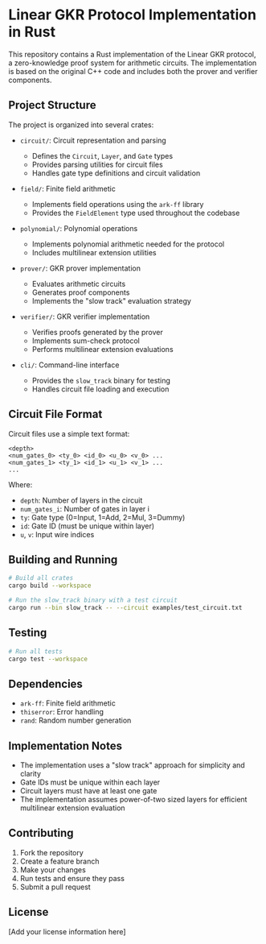 # Linear GKR Protocol Implementation in Rust

This repository contains a Rust implementation of the Linear GKR protocol, a zero-knowledge proof system for arithmetic circuits. The implementation is based on the original C++ code and includes both the prover and verifier components.

## Project Structure

The project is organized into several crates:

- `circuit/`: Circuit representation and parsing

  - Defines the `Circuit`, `Layer`, and `Gate` types
  - Provides parsing utilities for circuit files
  - Handles gate type definitions and circuit validation

- `field/`: Finite field arithmetic

  - Implements field operations using the `ark-ff` library
  - Provides the `FieldElement` type used throughout the codebase

- `polynomial/`: Polynomial operations

  - Implements polynomial arithmetic needed for the protocol
  - Includes multilinear extension utilities

- `prover/`: GKR prover implementation

  - Evaluates arithmetic circuits
  - Generates proof components
  - Implements the "slow track" evaluation strategy

- `verifier/`: GKR verifier implementation

  - Verifies proofs generated by the prover
  - Implements sum-check protocol
  - Performs multilinear extension evaluations

- `cli/`: Command-line interface
  - Provides the `slow_track` binary for testing
  - Handles circuit file loading and execution

## Circuit File Format

Circuit files use a simple text format:

```
<depth>
<num_gates_0> <ty_0> <id_0> <u_0> <v_0> ...
<num_gates_1> <ty_1> <id_1> <u_1> <v_1> ...
...
```

Where:

- `depth`: Number of layers in the circuit
- `num_gates_i`: Number of gates in layer i
- `ty`: Gate type (0=Input, 1=Add, 2=Mul, 3=Dummy)
- `id`: Gate ID (must be unique within layer)
- `u`, `v`: Input wire indices

## Building and Running

```bash
# Build all crates
cargo build --workspace

# Run the slow_track binary with a test circuit
cargo run --bin slow_track -- --circuit examples/test_circuit.txt
```

## Testing

```bash
# Run all tests
cargo test --workspace
```

## Dependencies

- `ark-ff`: Finite field arithmetic
- `thiserror`: Error handling
- `rand`: Random number generation

## Implementation Notes

- The implementation uses a "slow track" approach for simplicity and clarity
- Gate IDs must be unique within each layer
- Circuit layers must have at least one gate
- The implementation assumes power-of-two sized layers for efficient multilinear extension evaluation

## Contributing

1. Fork the repository
2. Create a feature branch
3. Make your changes
4. Run tests and ensure they pass
5. Submit a pull request

## License

[Add your license information here]
